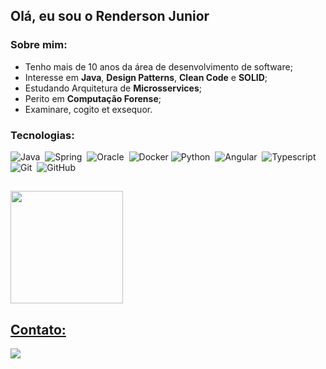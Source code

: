 ## Olá, eu sou o Renderson Junior

### Sobre mim:
- Tenho mais de 10 anos da área de desenvolvimento de software;
- Interesse em **Java**, **Design Patterns**, **Clean Code** e **SOLID**;
- Estudando Arquitetura de **Microsservices**;
- Perito em **Computação Forense**;
- Examinare, cogito et exsequor.

### Tecnologias:

![Java](https://img.shields.io/badge/Java-ED8B00?style=for-the-badge&logo=openjdk&logoColor=white)&nbsp;
![Spring](https://img.shields.io/badge/Spring-6DB33F?style=for-the-badge&logo=spring&logoColor=white)&nbsp;
![Oracle](https://img.shields.io/badge/Oracle-F80000?style=for-the-badge&logo=oracle&logoColor=black)&nbsp;
![Docker](https://img.shields.io/badge/docker-%230db7ed.svg?style=for-the-badge&logo=docker&logoColor=white)
![Python](https://img.shields.io/badge/Python-3776AB?style=for-the-badge&logo=python&logoColor=white)&nbsp;
![Angular](https://img.shields.io/badge/Angular-DD0031?style=for-the-badge&logo=angular&logoColor=white)&nbsp;
![Typescript](https://img.shields.io/badge/TypeScript-007ACC?style=for-the-badge&logo=typescript&logoColor=white)&nbsp;
![Git](https://img.shields.io/badge/GIT-E44C30?style=for-the-badge&logo=git&logoColor=white)&nbsp;
![GitHub](https://img.shields.io/badge/GitHub-100000?style=for-the-badge&logo=github&logoColor=white)&nbsp;

##

<div>
<a href="https://github.com/rendersonjunior">
<img loading="lazy" height="180em" src="https://github-readme-stats.vercel.app/api/top-langs/?username=rendersonjunior&layout=compact&langs_count=7&theme=dracula"/>
</div>

## Contato:
<div>
<a href="https://www.linkedin.com/in/rendersonjunior" target="_blank"><img loading="lazy" src="https://img.shields.io/badge/-LinkedIn-%230077B5?style=for-the-badge&logo=linkedin&logoColor=white" target="_blank"></a>   
</div>
